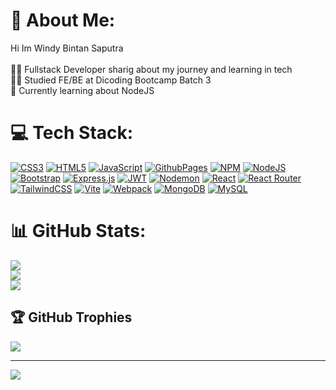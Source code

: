 # 💫 About Me:
Hi Im Windy Bintan Saputra<br><br>👨‍💻 Fullstack Developer sharig about my journey and learning in tech<br>🧑‍🎓 Studied FE/BE at Dicoding Bootcamp Batch 3<br>💭 Currently learning about NodeJS


# 💻 Tech Stack:
[![CSS3](https://img.shields.io/badge/css3-%231572B6.svg?style=for-the-badge&logo=css3&logoColor=white)](https://developer.mozilla.org/en-US/docs/Web/CSS) 
[![HTML5](https://img.shields.io/badge/html5-%23E34F26.svg?style=for-the-badge&logo=html5&logoColor=white)](https://developer.mozilla.org/en-US/docs/Web/HTML) 
[![JavaScript](https://img.shields.io/badge/javascript-%23323330.svg?style=for-the-badge&logo=javascript&logoColor=%23F7DF1E)](https://developer.mozilla.org/en-US/docs/Web/JavaScript) 
[![GithubPages](https://img.shields.io/badge/github%20pages-121013?style=for-the-badge&logo=github&logoColor=white)](https://pages.github.com/) 
[![NPM](https://img.shields.io/badge/NPM-%23CB3837.svg?style=for-the-badge&logo=npm&logoColor=white)](https://www.npmjs.com/) 
[![NodeJS](https://img.shields.io/badge/node.js-6DA55F?style=for-the-badge&logo=node.js&logoColor=white)](https://nodejs.org/) 
[![Bootstrap](https://img.shields.io/badge/bootstrap-%238511FA.svg?style=for-the-badge&logo=bootstrap&logoColor=white)](https://getbootstrap.com/) 
[![Express.js](https://img.shields.io/badge/express.js-%23404d59.svg?style=for-the-badge&logo=express&logoColor=%2361DAFB)](https://expressjs.com/) 
[![JWT](https://img.shields.io/badge/JWT-black?style=for-the-badge&logo=JSON%20web%20tokens)](https://jwt.io/) 
[![Nodemon](https://img.shields.io/badge/NODEMON-%23323330.svg?style=for-the-badge&logo=nodemon&logoColor=%BBDEAD)](https://nodemon.io/) 
[![React](https://img.shields.io/badge/react-%2320232a.svg?style=for-the-badge&logo=react&logoColor=%2361DAFB)](https://reactjs.org/) 
[![React Router](https://img.shields.io/badge/React_Router-CA4245?style=for-the-badge&logo=react-router&logoColor=white)](https://reactrouter.com/) 
[![TailwindCSS](https://img.shields.io/badge/tailwindcss-%2338B2AC.svg?style=for-the-badge&logo=tailwind-css&logoColor=white)](https://tailwindcss.com/) 
[![Vite](https://img.shields.io/badge/vite-%23646CFF.svg?style=for-the-badge&logo=vite&logoColor=white)](https://vitejs.dev/) 
[![Webpack](https://img.shields.io/badge/webpack-%238DD6F9.svg?style=for-the-badge&logo=webpack&logoColor=black)](https://webpack.js.org/) 
[![MongoDB](https://img.shields.io/badge/MongoDB-%234ea94b.svg?style=for-the-badge&logo=mongodb&logoColor=white)](https://www.mongodb.com/) 
[![MySQL](https://img.shields.io/badge/mysql-4479A1.svg?style=for-the-badge&logo=mysql&logoColor=white)](https://www.mysql.com/)
# 📊 GitHub Stats:
![](https://github-readme-stats.vercel.app/api?username=NiceWin221&theme=dark&hide_border=false&include_all_commits=false&count_private=false)<br/>
![](https://github-readme-streak-stats.herokuapp.com/?user=NiceWin221&theme=dark&hide_border=false)<br/>
![](https://github-readme-stats.vercel.app/api/top-langs/?username=NiceWin221&theme=dark&hide_border=false&include_all_commits=false&count_private=false&layout=compact)

## 🏆 GitHub Trophies
![](https://github-profile-trophy.vercel.app/?username=NiceWin221&theme=radical&no-frame=false&no-bg=false&margin-w=4)

---
[![](https://visitcount.itsvg.in/api?id=NiceWin221&icon=0&color=0)](https://visitcount.itsvg.in)

<!-- Proudly created with GPRM ( https://gprm.itsvg.in ) -->
